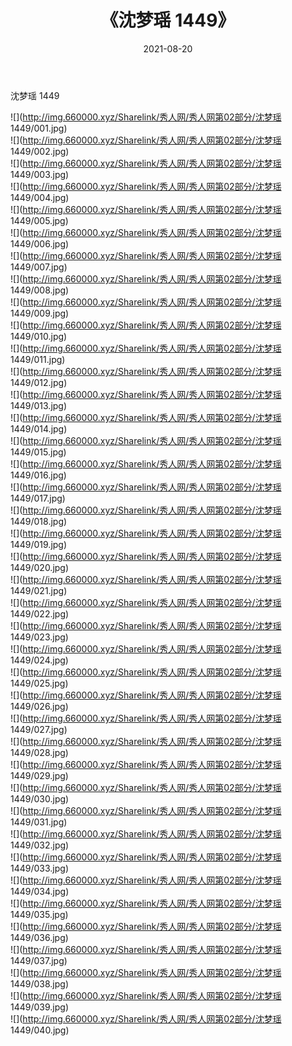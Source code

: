 ﻿---
layout: post
title:  《沈梦瑶 1449》
date:   2021-08-20
img: http://img.660000.xyz/Sharelink/秀人网/秀人网第02部分/沈梦瑶 1449/000.jpg
categories: [美女, 清纯, 唯美]
---

沈梦瑶 1449

  ![](http://img.660000.xyz/Sharelink/秀人网/秀人网第02部分/沈梦瑶 1449/001.jpg) <br> ![](http://img.660000.xyz/Sharelink/秀人网/秀人网第02部分/沈梦瑶 1449/002.jpg) <br> ![](http://img.660000.xyz/Sharelink/秀人网/秀人网第02部分/沈梦瑶 1449/003.jpg) <br> ![](http://img.660000.xyz/Sharelink/秀人网/秀人网第02部分/沈梦瑶 1449/004.jpg) <br> ![](http://img.660000.xyz/Sharelink/秀人网/秀人网第02部分/沈梦瑶 1449/005.jpg) <br> ![](http://img.660000.xyz/Sharelink/秀人网/秀人网第02部分/沈梦瑶 1449/006.jpg) <br> ![](http://img.660000.xyz/Sharelink/秀人网/秀人网第02部分/沈梦瑶 1449/007.jpg) <br> ![](http://img.660000.xyz/Sharelink/秀人网/秀人网第02部分/沈梦瑶 1449/008.jpg) <br> ![](http://img.660000.xyz/Sharelink/秀人网/秀人网第02部分/沈梦瑶 1449/009.jpg) <br> ![](http://img.660000.xyz/Sharelink/秀人网/秀人网第02部分/沈梦瑶 1449/010.jpg) <br> ![](http://img.660000.xyz/Sharelink/秀人网/秀人网第02部分/沈梦瑶 1449/011.jpg) <br> ![](http://img.660000.xyz/Sharelink/秀人网/秀人网第02部分/沈梦瑶 1449/012.jpg) <br> ![](http://img.660000.xyz/Sharelink/秀人网/秀人网第02部分/沈梦瑶 1449/013.jpg) <br> ![](http://img.660000.xyz/Sharelink/秀人网/秀人网第02部分/沈梦瑶 1449/014.jpg) <br> ![](http://img.660000.xyz/Sharelink/秀人网/秀人网第02部分/沈梦瑶 1449/015.jpg) <br> ![](http://img.660000.xyz/Sharelink/秀人网/秀人网第02部分/沈梦瑶 1449/016.jpg) <br> ![](http://img.660000.xyz/Sharelink/秀人网/秀人网第02部分/沈梦瑶 1449/017.jpg) <br> ![](http://img.660000.xyz/Sharelink/秀人网/秀人网第02部分/沈梦瑶 1449/018.jpg) <br> ![](http://img.660000.xyz/Sharelink/秀人网/秀人网第02部分/沈梦瑶 1449/019.jpg) <br> ![](http://img.660000.xyz/Sharelink/秀人网/秀人网第02部分/沈梦瑶 1449/020.jpg) <br> ![](http://img.660000.xyz/Sharelink/秀人网/秀人网第02部分/沈梦瑶 1449/021.jpg) <br> ![](http://img.660000.xyz/Sharelink/秀人网/秀人网第02部分/沈梦瑶 1449/022.jpg) <br> ![](http://img.660000.xyz/Sharelink/秀人网/秀人网第02部分/沈梦瑶 1449/023.jpg) <br> ![](http://img.660000.xyz/Sharelink/秀人网/秀人网第02部分/沈梦瑶 1449/024.jpg) <br> ![](http://img.660000.xyz/Sharelink/秀人网/秀人网第02部分/沈梦瑶 1449/025.jpg) <br> ![](http://img.660000.xyz/Sharelink/秀人网/秀人网第02部分/沈梦瑶 1449/026.jpg) <br> ![](http://img.660000.xyz/Sharelink/秀人网/秀人网第02部分/沈梦瑶 1449/027.jpg) <br> ![](http://img.660000.xyz/Sharelink/秀人网/秀人网第02部分/沈梦瑶 1449/028.jpg) <br> ![](http://img.660000.xyz/Sharelink/秀人网/秀人网第02部分/沈梦瑶 1449/029.jpg) <br> ![](http://img.660000.xyz/Sharelink/秀人网/秀人网第02部分/沈梦瑶 1449/030.jpg) <br> ![](http://img.660000.xyz/Sharelink/秀人网/秀人网第02部分/沈梦瑶 1449/031.jpg) <br> ![](http://img.660000.xyz/Sharelink/秀人网/秀人网第02部分/沈梦瑶 1449/032.jpg) <br> ![](http://img.660000.xyz/Sharelink/秀人网/秀人网第02部分/沈梦瑶 1449/033.jpg) <br> ![](http://img.660000.xyz/Sharelink/秀人网/秀人网第02部分/沈梦瑶 1449/034.jpg) <br> ![](http://img.660000.xyz/Sharelink/秀人网/秀人网第02部分/沈梦瑶 1449/035.jpg) <br> ![](http://img.660000.xyz/Sharelink/秀人网/秀人网第02部分/沈梦瑶 1449/036.jpg) <br> ![](http://img.660000.xyz/Sharelink/秀人网/秀人网第02部分/沈梦瑶 1449/037.jpg) <br> ![](http://img.660000.xyz/Sharelink/秀人网/秀人网第02部分/沈梦瑶 1449/038.jpg) <br> ![](http://img.660000.xyz/Sharelink/秀人网/秀人网第02部分/沈梦瑶 1449/039.jpg) <br> ![](http://img.660000.xyz/Sharelink/秀人网/秀人网第02部分/沈梦瑶 1449/040.jpg) <br>